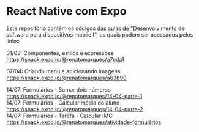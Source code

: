 # React Native com Expo

Este repositório contém os códigos das aulas de "Desenvolvimento de software para dispositivos mobile I", os quais podem ser acessados pelos links:

31/03: Componentes, estilos e expressões<br/>
https://snack.expo.io/@renatomarques/a7eda1

07/04: Criando menu e adicionando imagens<br/>
https://snack.expo.io/@renatomarques/a63b90

14/07: Formulários - Somar dois números<br/>
https://snack.expo.io/@renatomarques/14-04-parte-1<br/>
14/07: Formulários - Calcular média do aluno<br/>
https://snack.expo.io/@renatomarques/14-04-parte-2<br/>
14/07: Formulários - Tarefa - Calcular IMC<br/>
https://snack.expo.io/@renatomarques/atividade-formulários<br/>
